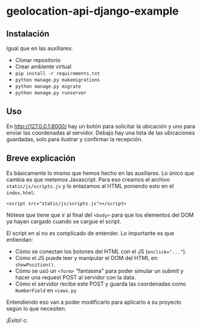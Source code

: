 # geolocation-api-django-example

## Instalación
Igual que en las auxiliares:
- Clonar repositorio
- Crear ambiente virtual
- `pip install -r requirements.txt`
- `python manage.py makemigrations`
- `python manage.py migrate`
- `python manage.py runserver`

## Uso
En http://127.0.0.1:8000/ hay un botón para solicitar la ubicación y uno para enviar las coordenadas al servidor.
Debajo hay una lista de las ubicaciones guardadas, solo para ilustrar y confirmar la recepción.

## Breve explicación
Es básicamente lo mismo que hemos hecho en las auxiliares. Lo único que cambia es que metemos Javascript. Para eso creamos el archivo `static/js/scripts.js` y lo enlazamos al HTML poniendo esto en el `index.html`:
```
<script src="static/js/scripts.js"></script>
```
Nótese que tiene que ir al final del `<body>` para que los elementos del DOM ya hayan cargado cuando se cargue el script.

El script en sí no es complicado de entender. Lo importante es que entiendan:
- Cómo se conectan los botones del HTML con el JS (`onclick="..."`).
- Cómo el JS puede leer y manipular el DOM del HTML en `showPosition()`.
- Cómo se usó un `<form>` "fantasma" para poder simular un submit y hacer una request POST al servidor con la data.
- Cómo el servidor recibe este POST y guarda las coordenadas como `NumberField` en `views.py`

Entendiendo eso van a poder modificarlo para aplicarlo a su proyecto según lo que necesiten.

¡Éxito! c:

